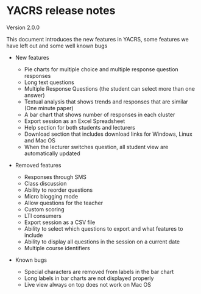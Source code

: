 # YACRS release notes
Version 2.0.0

This document introduces the new features in YACRS, some features we have left out and some well known bugs

* New features
    * Pie charts for multiple choice and multiple response question responses
    * Long text questions
    * Multiple Response Questions (the student can select more than one answer)
    * Textual analysis that shows trends and responses that are similar (One minute paper)
    * A bar chart that shows number of responses in each cluster
    * Export session as an Excel Spreadsheet
    * Help section for both students and lecturers
    * Download section that includes download links for Windows, Linux and Mac OS
    * When the lecturer switches question, all student view are automatically updated

* Removed features
    * Responses through SMS
    * Class discussion
    * Ability to reorder questions
    * Micro blogging mode
    * Allow questions for the teacher
    * Custom scoring
    * LTI consumers
    * Export session as a CSV file
    * Ability to select which questions to export and what features to include
    * Ability to display all questions in the session on a current date
    * Multiple course identifiers

* Known bugs
    * Special characters are removed from labels in the bar chart
    * Long labels in bar charts are not displayed properly
    * Live view always on top does not work on Mac OS